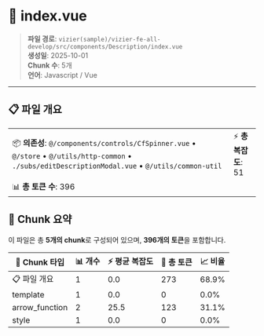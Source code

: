 # 📄 index.vue

> **파일 경로**: `vizier(sample)/vizier-fe-all-develop/src/components/Description/index.vue`  
> **생성일**: 2025-10-01  
> **Chunk 수**: 5개  
> **언어**: Javascript / Vue
---





## 📋 파일 개요

| | |
|--|--|
| 📦 **의존성**: `@/components/controls/CfSpinner.vue` • `@/store` • `@/utils/http-common` • `./subs/editDescriptionModal.vue` • `@/utils/common-util` | ⚡ **총 복잡도**: 51 |
| 📊 **총 토큰 수**: 396 |  |






## 🧩 Chunk 요약

이 파일은 총 **5개의 chunk**로 구성되어 있으며, **396개의 토큰**을 포함합니다.

| 🧩 Chunk 타입 | 📊 개수 | ⚡ 평균 복잡도 | 📝 총 토큰 | 📈 비율 |
|---------------|--------|-------------|----------|--------|
| 📋 파일 개요 | 1 | 0.0 | 273 | 68.9% |
| template | 1 | 0.0 | 0 | 0.0% |
| arrow_function | 2 | 25.5 | 123 | 31.1% |
| style | 1 | 0.0 | 0 | 0.0% |

